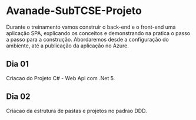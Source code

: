 # Avanade-SubTCSE-Projeto
Durante o treinamento vamos construir o back-end e o front-end uma aplicação SPA, explicando os conceitos e demonstrando na pratica o passo a passo para a construção.
Abordaremos desde a configuração do ambiente, até a publicação da aplicação no Azure.

## Dia 01
Criacao do Projeto C# - Web Api com .Net 5.

## Dia 02
Criacao da estrutura de pastas e projetos no padrao DDD.